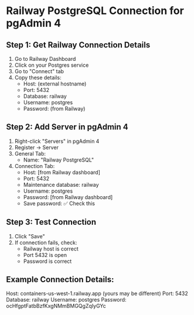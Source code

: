 # Railway PostgreSQL Connection for pgAdmin 4

## Step 1: Get Railway Connection Details
1. Go to Railway Dashboard
2. Click on your Postgres service
3. Go to "Connect" tab
4. Copy these details:
   - Host: (external hostname)
   - Port: 5432
   - Database: railway
   - Username: postgres
   - Password: (from Railway)

## Step 2: Add Server in pgAdmin 4
1. Right-click "Servers" in pgAdmin 4
2. Register → Server
3. General Tab:
   - Name: "Railway PostgreSQL"
4. Connection Tab:
   - Host: [from Railway dashboard]
   - Port: 5432
   - Maintenance database: railway
   - Username: postgres
   - Password: [from Railway dashboard]
   - Save password: ✅ Check this

## Step 3: Test Connection
1. Click "Save"
2. If connection fails, check:
   - Railway host is correct
   - Port 5432 is open
   - Password is correct

## Example Connection Details:
Host: containers-us-west-1.railway.app (yours may be different)
Port: 5432
Database: railway
Username: postgres
Password: ocHfgptFatbBzfKxgNMmBMGQgZqIyGYc
